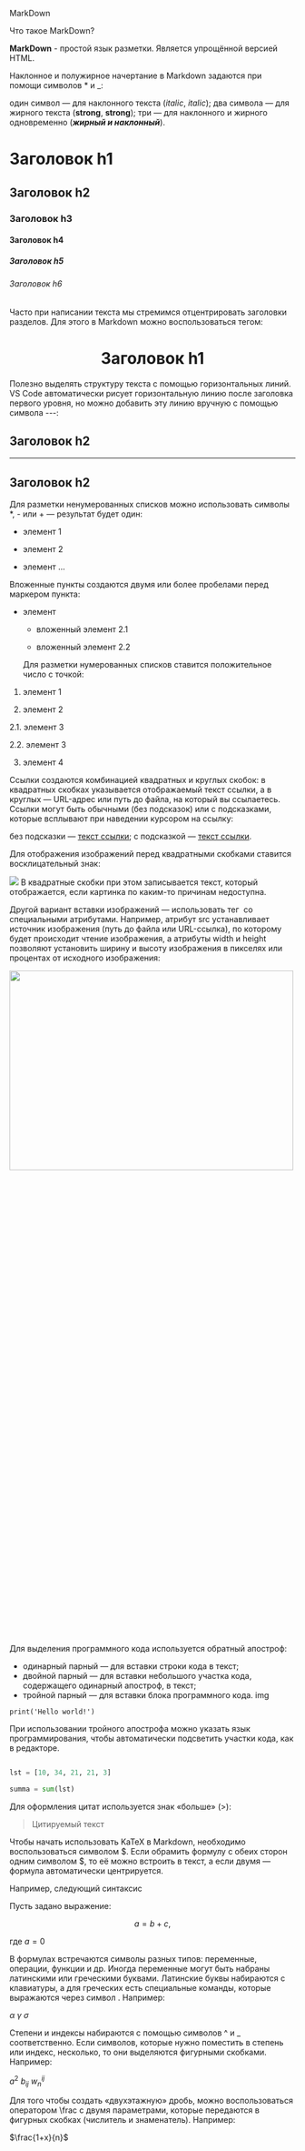 MarkDown

Что такое MarkDown?

<strong>MarkDown</strong> - простой язык разметки.
Является упрощённой версией HTML.



Наклонное и полужирное начертание в Markdown задаются при помощи символов * и _:

один символ — для наклонного текста (_italic_, *italic*);
два символа — для жирного текста (__strong__, **strong**);
три — для наклонного и жирного одновременно (***жирный и наклонный***).



# Заголовок h1

## Заголовок h2

### Заголовок h3

#### Заголовок h4

##### Заголовок h5

###### Заголовок h6


Часто при написании текста мы стремимся отцентрировать заголовки разделов. Для этого в Markdown можно воспользоваться тегом:

# <center> Заголовок h1 </center>


Полезно выделять структуру текста с помощью горизонтальных линий. VS Code автоматически рисует горизонтальную линию после заголовка первого уровня, но можно добавить эту линию вручную с помощью символа ---:

## Заголовок h2

---

## Заголовок h2


Для разметки ненумерованных списков можно использовать символы *, - или + — результат будет один:

+ элемент 1

- элемент 2

* элемент ...


Вложенные пункты создаются двумя или более пробелами перед маркером пункта:

* элемент

  * вложенный элемент 2.1

  * вложенный элемент 2.2


  Для разметки нумерованных списков ставится положительное число с точкой:

1. элемент 1

2. элемент 2

  2.1. элемент 3

  2.2. элемент 3

3. элемент 4


Ссылки создаются комбинацией квадратных и круглых скобок: в квадратных скобках указывается отображаемый текст ссылки, а в круглых — URL-адрес или путь до файла, на который вы ссылаетесь. Ссылки могут быть обычными (без подсказок) или с подсказками, которые всплывают при наведении курсором на ссылку:

без подсказки — [текст ссылки](http://example.com/link);
c подсказкой — [текст ссылки](http://example.com/link "Подсказка").


Для отображения изображений перед квадратными скобками ставится восклицательный знак:

![](https://i.imgur.com/3uj9teq.png)
В квадратные скобки при этом записывается текст, который отображается, если картинка по каким-то причинам недоступна.

Другой вариант вставки изображений — использовать тег <img> со специальными атрибутами. Например, атрибут src устанавливает источник изображения (путь до файла или URL-ссылка), по которому будет происходит чтение изображения, а атрибуты width и height позволяют установить ширину и высоту изображения в пикселях или процентах от исходного изображения:

<img src=https://i.imgur.com/3uj9teq.png width=500px height=30%>


Для выделения программного кода используется обратный апостроф:

- одинарный парный — для вставки строки кода в текст;
- двойной парный — для вставки небольшого участка кода, содержащего одинарный апостроф, в текст;
- тройной парный — для вставки блока программного кода.
img


`print('Hello world!')`

При использовании тройного апострофа можно указать язык программирования, чтобы автоматически подсветить участки кода, как в редакторе.

```python

lst = [10, 34, 21, 21, 3]

summa = sum(lst)

```

Для оформления цитат используется знак «больше» (>):

> Цитируемый текст


Чтобы начать использовать KaTeX в Markdown, необходимо воспользоваться символом $. Если обрамить формулу с обеих сторон одним символом $, то её можно встроить в текст, а если двумя — формула автоматически центрируется.

Например, следующий синтаксис

Пусть задано выражение:

$$a = b +c,$$

где $a=0$

В формулах встречаются символы разных типов: переменные, операции, функции и др. Иногда переменные могут быть набраны латинскими или греческими буквами. Латинские буквы набираются с клавиатуры, а для греческих есть специальные команды, которые выражаются через символ \. Например:

$\alpha$ 
$\gamma$ 
$\sigma$ 

Степени и индексы набираются с помощью символов ^ и _ соответственно. Если символов, которые нужно поместить в степень или индекс, несколько, то они выделяются фигурными скобками. Например:

$a^2$ 
$b_{ij}$ 
$w^{ij}_n$ 

Для того чтобы создать «двухэтажную» дробь, можно воспользоваться оператором \frac с двумя параметрами, которые передаются в фигурных скобках (числитель и знаменатель). Например:

$\frac{1+x}{n}$